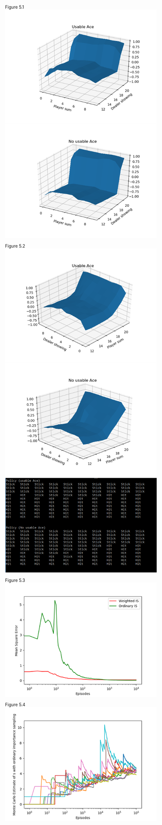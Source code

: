 Figure 5.1<br>
<img src="figures/Figure_5_1_1.png" width=500>
<img src="figures/Figure_5_1_2.png" width=500><br>

Figure 5.2<br>
<img src="figures/Figure_5_2_1.png" width=500>
<img src="figures/Figure_5_2_2.png" width=500><br>
<img src="figures/Figure_5_2_3.png" width=500><br>

Figure 5.3<br>
<img src="figures/Figure_5_3.png" width=500><br>

Figure 5.4<br>
<img src="figures/Figure_5_4.png" width=500><br>
